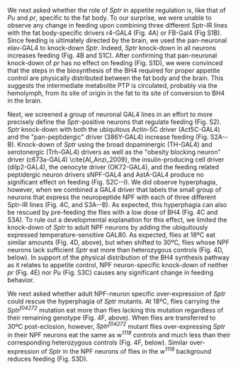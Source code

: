 We next asked whether the role of *Sptr* in appetite regulation is, like that of *Pu* and *pr*, specific to the fat body. 
To our surprise, we were unable to observe any change in feeding upon combining three different Sptr-IR lines with the fat body-specific drivers r4-GAL4 (Fig. 4A) or FB-Gal4 (Fig S1B). 
Since feeding is ultimately directed by the brain, we used the pan-neuronal elav-GAL4 to knock-down *Sptr*. 
Indeed, *Sptr* knock-down in all neurons increases feeding (Fig. 4B and S1C). 
After confirming that pan-neuronal knock-down of *pr* has no effect on feeding (Fig. S1D), we were convinced that the steps in the biosynthesis of the BH4 required for proper appetite control are physically distributed between the fat body and the brain. 
This suggests the intermediate metabolite PTP is circulated, probably via the hemolymph, from its site of origin in the fat to its site of conversion to BH4 in the brain. 

Next, we screened a group of neuronal GAL4 lines in an effort to more precisely define the *Sptr*-positive neurons that regulate feeding (Fig. S2).
*Sptr* knock-down with both the ubiquitous Actin-5C driver (Act5C-GAL4) and the "pan-peptidergic" driver (386Y-GAL4) increase feeding (Fig. S2A--B).
Knock-down of *Sptr* using the broad dopaminergic (TH-GAL4) and serotonergic (Trh-GAL4) drivers as well as the "obesity blocking neuron" driver (c673a-GAL4) \cite{Al_Anzi_2009}, the insulin-producing cell driver (dilp2-GAL4), the oenocyte driver (OK72-GAL4), and the feeding related peptidergic neuron drivers sNPF-GAL4 and AstA-GAL4 produce no significant effect on feeding (Fig. S2C--I).
We did observe hyperphagia, however, when we combined a GAL4 driver that labels the small group of neurons that express the neuropeptide NPF with each of three different Sptr-IR lines (Fig. 4C, and S3A--B). 
As expected, this hyperphagia can also be rescued by pre-feeding the flies with a low dose of BH4 (Fig. 4C and S3A). 
To rule out a developmental explanation for this effect, we limited the knock-down of *Sptr* to adult NPF neurons by adding the ubiquitously expressed temperature-sensitive GAL80.
As expected, flies at 18ºC eat similar amounts (Fig. 4D, above), but when shifted to 30ºC, flies whose NPF neurons lack sufficient *Sptr* eat more than heterozygous controls (Fig. 4D, below). 
In support of the physical distribution of the BH4 synthesis pathway as it relates to appetite control, NPF neuron-specific knock-down of neither *pr* (Fig. 4E) nor *Pu* (Fig. S3C) causes any significant change in feeding behavior.

We next asked whether adult NPF-neuron specific over-expression of *Sptr* could rescue the hyperphagia of *Sptr* mutants. 
At 18ºC, flies carrying the *Sptr<sup>f04272</sup>* mutation eat more than flies lacking this mutation regardless of their remaining genotype (Fig. 4F, above). 
When flies are transferred to 30ºC post-eclosion, however, *Sptr<sup>f04272</sup>* mutant flies over-expressing *Sptr* in their NPF neurons eat the same as *w<sup>1118</sup>* controls and much less than their corresponding heterozygous controls (Fig. 4F, below). 
Similar over-expression of *Sptr* in the NPF neurons of flies in the *w<sup>1118</sup>* background reduces feeding (Fig. S3D).
